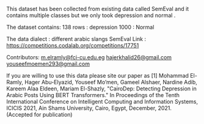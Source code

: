 This dataset has been collected from existing data called SemEval and it contains multiple classes but we only took depression and normal .

The dataset contains:
138 rows : depression
1000 : Normal 

The data dialect : different arabic slangs 
SemEval Link : https://competitions.codalab.org/competitions/17751

Contributors:
m.elramly@fci-cu.edu.eg
hajerkhalid26@gmail.com
youseefmoemen293@gmail.com

If you are willing to use this data please site our paper as 
[1] Mohammad El-Ramly, Hager Abu-Elyazid, Youseef Mo’men, Gameel Alshaer, Nardine Adib, Kareem Alaa Eldeen, Mariam El-Shazly, "CairoDep: Detecting Depression in Arabic Posts Using BERT Transformers." In Proceedings of the Tenth International Conference on Intelligent Computing and Information Systems, ICICIS 2021, Ain Shams University, Cairo, Egypt, December, 2021. (Accepted for publication)

